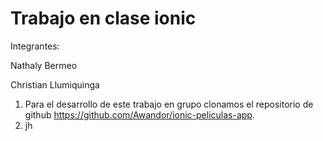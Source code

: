 # Trabajo en clase ionic

Integrantes:

Nathaly Bermeo

Christian Llumiquinga

1. Para el desarrollo de este trabajo en grupo clonamos el repositorio de github https://github.com/Awandor/ionic-peliculas-app.
2. jh


